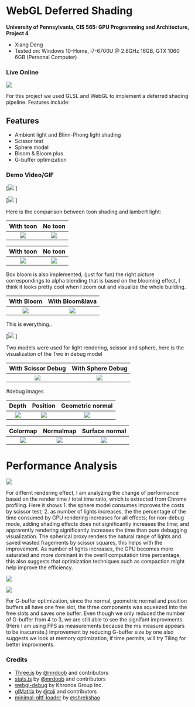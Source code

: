 WebGL Deferred Shading
======================

**University of Pennsylvania, CIS 565: GPU Programming and Architecture, Project 4** 

* Xiang Deng
* Tested on:  Windows 10-Home, i7-6700U @ 2.6GHz 16GB, GTX 1060 6GB (Personal Computer)


### Live Online

[![](img/thumb.JPG)](https://dengxianga.github.io/Project5-WebGL-Deferred-Shading-with-glTF)

For this project we used GLSL and WebGL to implement a deferred shading pipeline. Features include:

## Features

* Ambient light and Blinn-Phong light shading
* Scissor test
* Sphere model
* Bloom & Bloom plus
* G-buffer optimization 



### Demo Video/GIF

[![](img/scissor.gif) ] 

[![](img/scissor2.gif) ] 



Here is the comparison between toon shading and lambert light:

With toon |  No toon 
:-------------------------:|:-------------------------:  
![](img/toon.JPG) | ![](img/notoon.JPG) 

With toon |  No toon 
:-------------------------:|:-------------------------:  
![](img/toon2.JPG) | ![](img/notoon2.JPG) 

Box bloom is also implemented; (just for fun) the right picture correspondings to 
alpha blending that is based on the blooming effect, I think it looks pretty cool when I zoom out and
visualize the whole building.

With Bloom |  With Bloom&lava
:-------------------------:|:-------------------------:  
![](img/bloomnolava.JPG) | ![](img/bloomlava.JPG) 

This is everything..

[![](img/boom.JPG) ] 


Two models were used for light rendering, scissor and sphere, here is the visualization of the Two
in debug model

With Scissor Debug |  With Sphere Debug
:-------------------------:|:-------------------------:  
![](img/scissordebug.JPG) | ![](img/spheredebug.JPG) 


 
#debug images

Depth |  Position | Geometric normal
:-------------------------:|:-------------------------: |:-------------------------:  
![](img/debug1.JPG) | ![](img/debug2.JPG) | ![](img/debug3.JPG) 

Colormap |  Normalmap | Surface normal
:-------------------------:|:-------------------------: |:-------------------------:  
![](img/debug4.JPG) | ![](img/debug5.JPG) | ![](img/debug6.JPG) 

# Performance Analysis 

![](img/chart1.JPG) 

For differnt rendering effect, I am analyzing the change of performance based on the render time / total time ratio, which is 
extracted from Chrome profiling.  Here it shows 1. the sphere model consumes improves the costs by scissor test; 2. as number of 
lights increases, the the percentage of the time consumed by GPU rendering increases for all effects; for non-debug mode, adding shading effects
does not significantly increases the time; and apprarently rendering significantly increases the time than pure debugging visualization.
The spherical proxy renders the natural range of lights and saved wasted fragements by scissor squares, this helps with the improvement.
As number of lights increases, the GPU becomes more saturated and more dominant in the overll computation time percentage, this also suggests that optimization techniques
such as compaction might help improve the efficiency. 

 
![](img/chart2.JPG) 

![](img/chart3.JPG)

For G-buffer optimization, since the normal, geometric normal and position buffers all have one free slot,
the three components was squeezed into the free slots and saves one buffer. Even though we only reduced the number of 
G-buffer from 4 to 3, we are still able to see the signifant improvments. (Here I am using FPS as measurements because the ms measure appears to be inacurrate.)
improvement by reducing G-buffer size by one also suggests we look at memory optimization, if time permits, will try Tiling for better improvments.

### Credits

* [Three.js](https://github.com/mrdoob/three.js) by [@mrdoob](https://github.com/mrdoob) and contributors
* [stats.js](https://github.com/mrdoob/stats.js) by [@mrdoob](https://github.com/mrdoob) and contributors
* [webgl-debug](https://github.com/KhronosGroup/WebGLDeveloperTools) by Khronos Group Inc.
* [glMatrix](https://github.com/toji/gl-matrix) by [@toji](https://github.com/toji) and contributors
* [minimal-gltf-loader](https://github.com/shrekshao/minimal-gltf-loader) by [@shrekshao](https://github.com/shrekshao)
